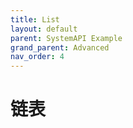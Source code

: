 ```yaml
---
title: List
layout: default
parent: SystemAPI Example
grand_parent: Advanced
nav_order: 4
---
```


# 链表